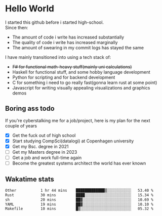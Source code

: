 # Hello World

I started this github before i started high-school.  
Since then:
- The amount of code i write has increased substantially
- The quality of code i write has increased marginally
- The amount of swearing in my commit logs has stayed the same

I have mainly transitioned into using a tech stack of:
- ~~F# for functional math-heavy stuff(mainly uni calculations)~~
- Haskell for functional stuff, and some hobby language development
- Python for scripting and for backend development
- C for something i need to go really fast(gonna learn rust at some point)
- Javascript for writing visually appealing visualizations and graphics demos

## Boring ass todo
If you're cyberstalking me for a job/project, here is my plan for the next couple of years
- [x] Get the fuck out of high school
- [x] Start studying CompSci(datalogi) at Copenhagen university
- [x] Get my Bsc. degree in 2021
- [ ] Get my Masters degree in 2023
- [ ] Get a job and work full-time again
- [ ] Become the greatest systems architect the world has ever known

## Wakatime stats
<!--START_SECTION:waka-->

```txt
Other           1 hr 44 mins    █████████████▒░░░░░░░░░░░   53.40 %
Rust            30 mins         ████░░░░░░░░░░░░░░░░░░░░░   15.34 %
sh              20 mins         ██▓░░░░░░░░░░░░░░░░░░░░░░   10.69 %
YAML            19 mins         ██▓░░░░░░░░░░░░░░░░░░░░░░   10.10 %
Makefile        10 mins         █▒░░░░░░░░░░░░░░░░░░░░░░░   05.32 %
```

<!--END_SECTION:waka-->
